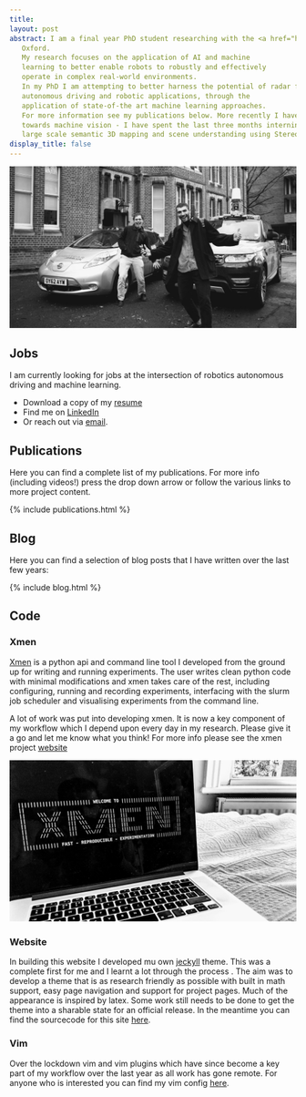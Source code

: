 ```yaml
---
title:
layout: post
abstract: I am a final year PhD student researching with the <a href="https://ori.ox.ac.uk/labs/a2i/">Applied Artificial Intelligence Lab (A2I)</a> attached to the <a href="https://ori.ox.ac.uk/">Oxford Robotics Institute</a>, University of 
   Oxford.
   My research focuses on the application of AI and machine
   learning to better enable robots to robustly and effectively
   operate in complex real-world environments.
   In my PhD I am attempting to better harness the potential of radar for
   autonomous driving and robotic applications, through the
   application of state-of-the art machine learning approaches. 
   For more information see my publications below. More recently I have pivoted more
   towards machine vision - I have spent the last three months interning with Nvidia developing systems for 
   large scale semantic 3D mapping and scene understanding using Stereo cameras for AV applications.
display_title: false
---
```



![teaser](/assets/images/research.jpg)

## <i class='fas fa-briefcase'></i> Jobs
I am currently looking for jobs at the intersection of robotics autonomous driving and machine learning.
- Download a copy of my [resume](/assets/pdf/robw-resume.pdf)
- Find me on [LinkedIn](https://www.linkedin.com/in/rob-weston-a1289a177/) 
- Or reach out via [email](mailto:robw@robots.ox.ac.uk).

## <i class='fas fa-graduation-cap'></i> Publications
Here you can find a complete list of my publications. For more info (including videos!) press the drop down arrow or follow the various links to more project content.

{% include publications.html %}

## <i class='fas fa-blog'></i> Blog
Here you can find a selection of blog posts that I have written over the last few years:

{% include blog.html %}



## <i class='fas fa-code'></i> Code
### Xmen
[Xmen](https://robw4.github.io/xmen/) is a python api and command line tool I developed from the
 ground up for writing and running experiments. The user
  writes clean python code with minimal modifications and
 xmen takes care of the rest, including configuring, running and
  recording experiments, interfacing with the slurm job
   scheduler and visualising experiments from the command line.

A lot of work was put into developing xmen. It is now a key
 component of my workflow which I
  depend upon every day in my research. Please give it a go and
   let me know what you think! For more info please see the xmen
    project [website](https://robw4.github.io/xmen/)  


![](/assets/images/xmen.jpg)


### Website
In building this website I developed mu own [jeckyll]() theme. This
 was a complete first for me and I learnt a lot through the process
 . The aim was to develop a theme that is as research friendly as
  possible with built in math support, easy page navigation and
   support for project
    pages. Much of the appearance is
     inspired by latex. Some work still needs to
      be done to get the theme into a sharable state for an
       official release. In the meantime you can find the sourcecode for this site
    [here](https://github.com/robw4/robw4.github.io).

### Vim
Over the lockdown vim and vim
 plugins which have since become a key part of my workflow over the
  last year as all work has gone remote. For anyone who is
   interested you can find my vim config
   [here](https://github.com/robw4/vim).